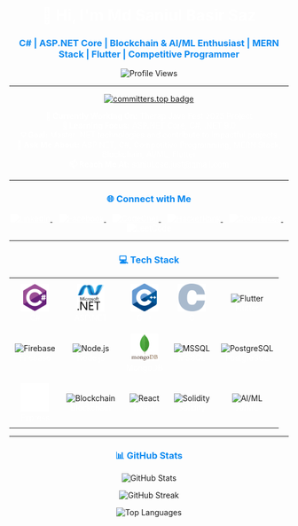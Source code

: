 <h1 align="center" style="color:#ffffff;">👋 Hi, I'm Md Saniul Basir Saz</h1>
<h3 align="center" style="color:#0d8af0;">C# | ASP.NET Core | Blockchain & AI/ML Enthusiast | MERN Stack | Flutter | Competitive Programmer</h3>

<p align="center">
  <img src="https://komarev.com/ghpvc/?username=mdsaniulbasirsaz&label=Profile%20views&color=0d8af0&style=flat" alt="Profile Views" />
</p>

---

<p align="center">
  <a href="https://user-badge.committers.top/bangladesh_public/mdsaniulbasirsaz">
    <img src="https://user-badge.committers.top/bangladesh_public/mdsaniulbasirsaz.svg" alt="committers.top badge" />
  </a>
</p>

<p align="center" style="color:#ffffff;">
  <b>🔭 Currently Working On:</b> Therap Java Fest 2025 Project<br>
  <b>🌱 Learning Focus:</b> ASP.NET Core, C#, .NET 9.0<br>
  <b>💡 Goal:</b> Master .NET technologies and contribute to impactful projects<br>
  <b>💬 Ask Me About:</b> ASP.NET, C#, Competitive Programming, MERN Stack, Blockchain, AI/ML, Flutter<br>
  <b>📫 Reach Me At:</b> saniul.cse.just@gmail.com
</p>

---

<h3 align="center" style="color:#0d8af0;">🌐 Connect with Me</h3>
<p align="center">
  <a href="https://linkedin.com/in/md-saniul-basir-saz" target="_blank">
    <img src="https://raw.githubusercontent.com/rahuldkjain/github-profile-readme-generator/master/src/images/icons/Social/linked-in-alt.svg" alt="LinkedIn" height="30" width="40" style="filter: brightness(0) invert(1);" />
  </a>&nbsp;&nbsp;
  <a href="https://fb.com/mdsaniulbasirsaz36" target="_blank">
    <img src="https://raw.githubusercontent.com/rahuldkjain/github-profile-readme-generator/master/src/images/icons/Social/facebook.svg" alt="Facebook" height="30" width="40" style="filter: brightness(0) invert(1);" />
  </a>&nbsp;&nbsp;
  <a href="https://www.codechef.com/users/saniulsaj" target="_blank">
    <img src="https://cdn.jsdelivr.net/npm/simple-icons@3.1.0/icons/codechef.svg" alt="CodeChef" height="30" width="40" style="filter: brightness(0) invert(1);" />
  </a>&nbsp;&nbsp;
  <a href="https://www.hackerrank.com/saniulsaj" target="_blank">
    <img src="https://raw.githubusercontent.com/rahuldkjain/github-profile-readme-generator/master/src/images/icons/Social/hackerrank.svg" alt="HackerRank" height="30" width="40" style="filter: brightness(0) invert(1);" />
  </a>&nbsp;&nbsp;
  <a href="https://codeforces.com/profile/mdsaniulbasirsaz" target="_blank">
    <img src="https://raw.githubusercontent.com/rahuldkjain/github-profile-readme-generator/master/src/images/icons/Social/codeforces.svg" alt="Codeforces" height="30" width="40" style="filter: brightness(0) invert(1);" />
  </a>&nbsp;&nbsp;
  <a href="https://www.leetcode.com/saniulbasir" target="_blank">
    <img src="https://raw.githubusercontent.com/rahuldkjain/github-profile-readme-generator/master/src/images/icons/Social/leet-code.svg" alt="LeetCode" height="30" width="40" style="filter: brightness(0) invert(1);" />
  </a>
</p>

---

<h3 align="center" style="color:#0d8af0;">💻 Tech Stack</h3>

<table align="center" style="border-collapse: collapse; border: none;">
  <tr style="background-color: transparent; border: none;">
    <td style="border: none; padding: 10px; text-align: center;">
      <img src="https://raw.githubusercontent.com/devicons/devicon/master/icons/csharp/csharp-original.svg" alt="C#" width="50" height="50"/><br>
      <span style="color:#ffffff;">C#</span>
    </td>
    <td style="border: none; padding: 10px; text-align: center;">
      <img src="https://raw.githubusercontent.com/devicons/devicon/master/icons/dot-net/dot-net-original-wordmark.svg" alt=".NET" width="50" height="50"/><br>
      <span style="color:#ffffff;">ASP.NET</span>
    </td>
    <td style="border: none; padding: 10px; text-align: center;">
      <img src="https://raw.githubusercontent.com/devicons/devicon/master/icons/cplusplus/cplusplus-original.svg" alt="C++" width="50" height="50"/><br>
      <span style="color:#ffffff;">C++</span>
    </td>
    <td style="border: none; padding: 10px; text-align: center;">
      <img src="https://raw.githubusercontent.com/devicons/devicon/master/icons/c/c-original.svg" alt="C" width="50" height="50"/><br>
      <span style="color:#ffffff;">C</span>
    </td>
    <td style="border: none; padding: 10px; text-align: center;">
      <img src="https://www.vectorlogo.zone/logos/flutterio/flutterio-icon.svg" alt="Flutter" width="50" height="50"/><br>
      <span style="color:#ffffff;">Flutter</span>
    </td>
  </tr>
  
  <tr style="background-color: transparent; border: none;">
    <td style="border: none; padding: 10px; text-align: center;">
      <img src="https://www.vectorlogo.zone/logos/firebase/firebase-icon.svg" alt="Firebase" width="50" height="50"/><br>
      <span style="color:#ffffff;">Firebase</span>
    </td>
    <td style="border: none; padding: 10px; text-align: center;">
      <img src="https://www.vectorlogo.zone/logos/nodejs/nodejs-icon.svg" alt="Node.js" width="50" height="50"/><br>
      <span style="color:#ffffff;">Node.js</span>
    </td>
    <td style="border: none; padding: 10px; text-align: center;">
      <img src="https://raw.githubusercontent.com/devicons/devicon/master/icons/mongodb/mongodb-original-wordmark.svg" alt="MongoDB" width="50" height="50"/><br>
      <span style="color:#ffffff;">MongoDB</span>
    </td>
    <td style="border: none; padding: 10px; text-align: center;">
      <img src="https://www.svgrepo.com/show/331760/sql-database-generic.svg" alt="MSSQL" width="50" height="50"/><br>
      <span style="color:#ffffff;">MSSQL</span>
    </td>
    <td style="border: none; padding: 10px; text-align: center;">
      <img src="https://www.vectorlogo.zone/logos/postgresql/postgresql-icon.svg" alt="PostgreSQL" width="50" height="50"/><br>
      <span style="color:#ffffff;">PostgreSQL</span>
    </td>
  </tr>
  
  <tr style="background-color: transparent; border: none;">
    <td style="border: none; padding: 10px; text-align: center;">
      <img src="https://raw.githubusercontent.com/devicons/devicon/master/icons/express/express-original-wordmark.svg" alt="Express" width="50" height="50" style="filter: brightness(0) invert(1);"/><br>
      <span style="color:#ffffff;">Express</span>
    </td>
    <td style="border: none; padding: 10px; text-align: center;">
      <img src="https://www.vectorlogo.zone/logos/ethereum/ethereum-icon.svg" alt="Blockchain" width="50" height="50"/><br>
      <span style="color:#ffffff;">Blockchain</span>
    </td>
    <td style="border: none; padding: 10px; text-align: center;">
      <img src="https://www.vectorlogo.zone/logos/reactjs/reactjs-icon.svg" alt="React" width="50" height="50"/><br>
      <span style="color:#ffffff;">React</span>
    </td>
    <td style="border: none; padding: 10px; text-align: center;">
      <img src="https://upload.wikimedia.org/wikipedia/commons/9/98/Solidity_logo.svg" alt="Solidity" width="50" height="50"/><br>
      <span style="color:#ffffff;">Solidity</span>
    </td>
    <td style="border: none; padding: 10px; text-align: center;">
      <img src="https://www.vectorlogo.zone/logos/tensorflow/tensorflow-icon.svg" alt="AI/ML" width="50" height="50"/><br>
      <span style="color:#ffffff;">AI/ML</span>
    </td>
  </tr>
</table>

---

<h3 align="center" style="color:#0d8af0;">📊 GitHub Stats</h3>

<p align="center">
  <img src="https://github-readme-stats.vercel.app/api?username=mdsaniulbasirsaz&show_icons=true&locale=en&theme=radical&bg_color=0D1117&border_color=0D8AF0" alt="GitHub Stats" />
</p>

<p align="center">
  <img src="https://github-readme-streak-stats.herokuapp.com/?user=mdsaniulbasirsaz&theme=dark&background=0D1117&border=0D8AF0&ring=0D8AF0&fire=0D8AF0" alt="GitHub Streak" />
</p>

<p align="center">
  <img src="https://github-readme-stats.vercel.app/api/top-langs?username=mdsaniulbasirsaz&show_icons=true&locale=en&layout=compact&theme=radical&bg_color=0D1117&border_color=0D8AF0" alt="Top Languages" />
</p>
